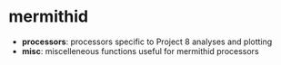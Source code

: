# mermithid

* **processors**: processors specific to Project 8 analyses and plotting
* **misc**: miscelleneous functions useful for mermithid processors

